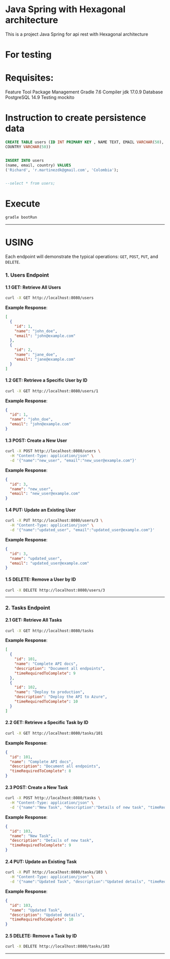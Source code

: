# Java Spring with Hexagonal architecture
This is a project Java Spring for api rest with Hexagonal architecture

# For testing

# Requisites:
Feature	Tool
Package Management	Gradle 7.6
Compiler	jdk 17.0.9
Database	PostgreSQL 14.9
Testing	mockito

# Instruction to create persistence data
```sql
CREATE TABLE users (ID INT PRIMARY KEY , NAME TEXT, EMAIL VARCHAR(50),
COUNTRY VARCHAR(50))


INSERT INTO users
(name, email, country) VALUES
('Richard', 'r.martinezdk@gmail.com', 'Colombia');


--select * from users;
```


# Execute
```sh
gradle bootRun
```
---

# USING

Each endpoint will demonstrate the typical operations: `GET`, `POST`, `PUT`, and `DELETE`.

### 1. **Users Endpoint**

#### 1.1 **GET**: Retrieve All Users
```bash
curl -X GET http://localhost:8080/users
```
**Example Response**:
```json
[
  {
    "id": 1,
    "name": "john_doe",
    "email": "john@example.com"
  },
  {
    "id": 2,
    "name": "jane_doe",
    "email": "jane@example.com"
  }
]
```

#### 1.2 **GET**: Retrieve a Specific User by ID
```bash
curl -X GET http://localhost:8080/users/1
```
**Example Response**:
```json
{
  "id": 1,
  "name": "john_doe",
  "email": "john@example.com"
}
```

#### 1.3 **POST**: Create a New User
```bash
curl -X POST http://localhost:8080/users \
  -H "Content-Type: application/json" \
  -d '{"name":"new_user", "email":"new_user@example.com"}'
```
**Example Response**:
```json
{
  "id": 3,
  "name": "new_user",
  "email": "new_user@example.com"
}
```

#### 1.4 **PUT**: Update an Existing User
```bash
curl -X PUT http://localhost:8080/users/3 \
  -H "Content-Type: application/json" \
  -d '{"name":"updated_user", "email":"updated_user@example.com"}'
```
**Example Response**:
```json
{
  "id": 3,
  "name": "updated_user",
  "email": "updated_user@example.com"
}
```

#### 1.5 **DELETE**: Remove a User by ID
```bash
curl -X DELETE http://localhost:8080/users/3
```

---

### 2. **Tasks Endpoint**

#### 2.1 **GET**: Retrieve All Tasks
```bash
curl -X GET http://localhost:8080/tasks
```
**Example Response**:
```json
[
  {
    "id": 101,
    "name": "Complete API docs",
    "description": "Document all endpoints",
    "timeRequiredToComplete": 9
  },
  {
    "id": 102,
    "name": "Deploy to production",
    "description": "Deploy the API to Azure",
    "timeRequiredToComplete": 10
  }
]
```

#### 2.2 **GET**: Retrieve a Specific Task by ID
```bash
curl -X GET http://localhost:8080/tasks/101
```
**Example Response**:
```json
{
  "id": 101,
  "name": "Complete API docs",
  "description": "Document all endpoints",
  "timeRequiredToComplete": 8
}
```

#### 2.3 **POST**: Create a New Task
```bash
curl -X POST http://localhost:8080/tasks \
  -H "Content-Type: application/json" \
  -d '{"name":"New Task", "description":"Details of new task", "timeRequiredToComplete":7}'
```
**Example Response**:
```json
{
  "id": 103,
  "name": "New Task",
  "description": "Details of new task",
  "timeRequiredToComplete": 9
}
```

#### 2.4 **PUT**: Update an Existing Task
```bash
curl -X PUT http://localhost:8080/tasks/103 \
  -H "Content-Type: application/json" \
  -d '{"name":"Updated Task", "description":"Updated details", "timeRequiredToComplete":8}'
```
**Example Response**:
```json
{
  "id": 103,
  "name": "Updated Task",
  "description": "Updated details",
  "timeRequiredToComplete": 10
}
```

#### 2.5 **DELETE**: Remove a Task by ID
```bash
curl -X DELETE http://localhost:8080/tasks/103
```
---

